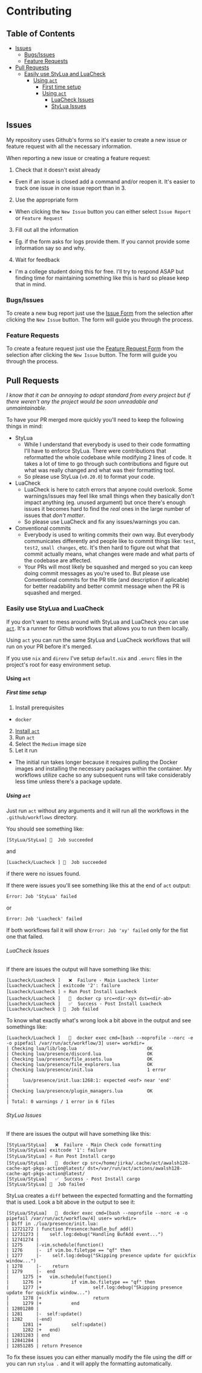 # Contributing

## Table of Contents

- [Issues](#issues)
  * [Bugs/Issues](#bugsissues)
  * [Feature Requests](#feature-requests)
- [Pull Requests](#pull-requests)
  * [Easily use StyLua and LuaCheck](#easily-use-stylua-and-luacheck)
     + [Using `act`](#using-act)
        - [First time setup](#first-time-setup)
        - [Using `act`](#using-act-1)
           * [LuaCheck Issues](#luacheck-issues)
           * [StyLua Issues](#stylua-issues)


## Issues

My repository uses Github's forms so it's easier to create a new issue or feature request with all
the necessary information.

When reporting a new issue or creating a feature request:

1. Check that it doesn't exist already
  - Even if an issue is closed add a command and/or reopen it. It's easier to track one issue in one
  issue report than in 3.
2. Use the appropriate form
  - When clicking the `New Issue` button you can either select `Issue Report` or `Feature Request`
3. Fill out all the information
  - Eg. if the form asks for logs provide them. If you cannot provide some information say so and why.
4. Wait for feedback
  - I'm a college student doing this for free. I'll try to respond ASAP but finding time for maintaining
  something like this is hard so please keep that in mind.

### Bugs/Issues

To create a new bug report just use the
[Issue Form](https://github.com/jiriks74/presence.nvim/issues/new?assignees=jiriks74&labels=bug&projects=&template=bug_report.yml&title=%5BBug%5D%3A+)
from the selection after clicking the `New Issue` button. The form will guide you through the process.

### Feature Requests

To create a feature request just use the
[Feature Request Form](https://github.com/jiriks74/presence.nvim/issues/new?assignees=jiriks74&labels=enhancement&projects=&template=feature_request.yml&title=%5BFEAT%5D%3A+)
from the selection after clicking the `New Issue` button. The form will guide you through the process.

## Pull Requests

*I know that it can be annoying to adopt standard from every project but if there weren't any the
project would be soon unreadable and unmaintainable.*

To have your PR merged more quickly you'll need to keep the following things in mind:

- StyLua
  - While I understand that everybody is used to their code formatting I'll have to enforce StyLua.
  There were contributions that reformatted the whole codebase while modifying 2 lines of code.
  It takes a lot of time to go through such contributions and figure out what was really changed
  and what was their formatting tool.
  - So please use StyLua (`v0.20.0`) to format your code.
- LuaCheck
  - LuaCheck is here to catch errors that anyone could overlook.
  Some warnings/issues may feel like small things when they basically don't impact anything
  (eg. unused argument) but once there's enough issues it becomes hard to find the *real* ones
  in the large number of issues that *don't matter*.
  - So please use LuaCheck and fix any issues/warnings you can.
- Conventional commits
  - Everybody is used to writing commits their own way. But everybody communicates differently and
  people like to commit things like: `test`, `test2`, `small changes`, etc. It's then hard to figure
  out what that commit actually means, what changes were made and what parts of the codebase
  are affected.
  - Your PRs will most likely be squashed and merged so you can keep doing commit messages as you're
  used to. But please use Conventional commits for the PR title (and description if aplicable) for
  better readability and better commit message when the PR is squashed and merged.

### Easily use StyLua and LuaCheck

If you don't want to mess around with StyLua and LuaCheck you can use [`act`]().
It's a runner for Github workflows that allows you to run them locally.

Using `act` you can run the same StyLua and LuaCheck workflows that will run on your PR before
it's merged. 

If you use `nix` and `direnv` I've setup `default.nix` and `.envrc` files in the project's root
for easy environment setup.

#### Using `act`

##### First time setup

1. Install prerequisites
  - `docker`
2. [Install `act`](https://nektosact.com/installation/index.html)
3. Run `act`
4. Select the `Medium` image size
5. Let it run
  - The initial run takes longer because it requires pulling the Docker images and installing
  the necessary packages within the container. My workflows utilize cache so any subsequent runs
  will take considerably less time unless there's a package update.

##### Using `act`

Just run `act` without any arguments and it will run all the workflows in the `.github/workflows`
directory.

You should see something like:

```
[StyLua/StyLua] 🏁  Job succeeded
```

and

```
[Luacheck/Luacheck ] 🏁  Job succeeded
```

if there were no issues found. 

If there were issues you'll see something like this at the end of `act` output:

```
Error: Job 'StyLua' failed
```

or

```
Error: Job 'Luacheck' failed
```

If both workflows fail it will show `Error: Job 'xy' failed`
only for the fist one that failed.

###### LuaCheck Issues

If there are issues the output will have something like this:

```
[Luacheck/Luacheck ]   ❌  Failure - Main Luacheck linter
[Luacheck/Luacheck ] exitcode '2': failure
[Luacheck/Luacheck ] ⭐ Run Post Install Luacheck
[Luacheck/Luacheck ]   🐳  docker cp src=<dir-xy> dst=<dir-ab>
[Luacheck/Luacheck ]   ✅  Success - Post Install Luacheck
[Luacheck/Luacheck ] 🏁  Job failed
```

To know what exactly what's wrong look a bit above in the output and see somethings like:

```
[Luacheck/Luacheck ]   🐳  docker exec cmd=[bash --noprofile --norc -e -o pipefail /var/run/act/workflow/3] user= workdir=
| Checking lua/lib/log.lua                          OK
| Checking lua/presence/discord.lua                 OK
| Checking lua/presence/file_assets.lua             OK
| Checking lua/presence/file_explorers.lua          OK
| Checking lua/presence/init.lua                    1 error
| 
|     lua/presence/init.lua:1268:1: expected <eof> near 'end'
| 
| Checking lua/presence/plugin_managers.lua         OK
| 
| Total: 0 warnings / 1 error in 6 files
```

###### StyLua Issues

If there are issues the output will have something like this:

```
[StyLua/StyLua]   ❌  Failure - Main Check code formatting
[StyLua/StyLua] exitcode '1': failure
[StyLua/StyLua] ⭐ Run Post Install cargo
[StyLua/StyLua]   🐳  docker cp src=/home/jirka/.cache/act/awalsh128-cache-apt-pkgs-action@latest/ dst=/var/run/act/actions/awalsh128-cache-apt-pkgs-action@latest/
[StyLua/StyLua]   ✅  Success - Post Install cargo
[StyLua/StyLua] 🏁  Job failed
```

StyLua creates a `diff` between the expected formatting and the formatting that is used.
Look a bit above in the output to see it:

```
[StyLua/StyLua]   🐳  docker exec cmd=[bash --noprofile --norc -e -o pipefail /var/run/act/workflow/4] user= workdir=
| Diff in ./lua/presence/init.lua:
| 12721272 | function Presence:handle_buf_add()
| 12731273 |    self.log:debug("Handling BufAdd event...")
| 12741274 | 
| 1275     |-vim.schedule(function()
| 1276     |-  if vim.bo.filetype == "qf" then
| 1277     |-    self.log:debug("Skipping presence update for quickfix window...")
| 1278     |-    return
| 1279     |-  end
|     1275 |+   vim.schedule(function()
|     1276 |+           if vim.bo.filetype == "qf" then
|     1277 |+                   self.log:debug("Skipping presence update for quickfix window...")
|     1278 |+                   return
|     1279 |+           end
| 12801280 | 
| 1281     |-  self:update()
| 1282     |-end)
|     1281 |+           self:update()
|     1282 |+   end)
| 12831283 | end
| 12841284 | 
| 12851285 | return Presence
```

To fix these issues you can either manually modify the file using the diff
or you can run `stylua .` and it will apply the formatting automatically.
